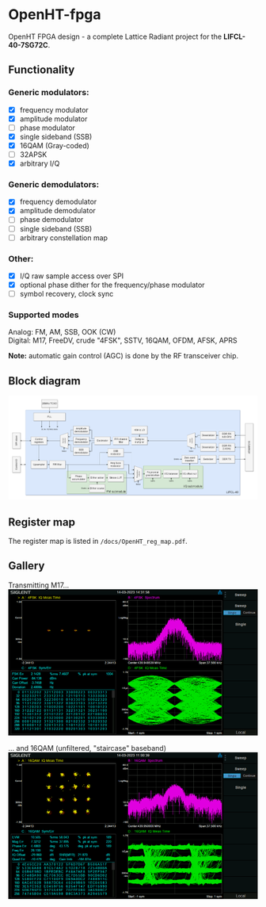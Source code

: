 # OpenHT-fpga
OpenHT FPGA design - a complete Lattice Radiant project for the **LIFCL-40-7SG72C**.

## Functionality
### Generic modulators:
- [x] frequency modulator
- [x] amplitude modulator
- [ ] phase modulator
- [x] single sideband (SSB)
- [x] 16QAM (Gray-coded)
- [ ] 32APSK
- [x] arbitrary I/Q

### Generic demodulators:
- [x] frequency demodulator
- [x] amplitude demodulator
- [ ] phase demodulator
- [ ] single sideband (SSB)
- [ ] arbitrary constellation map

### Other:
- [x] I/Q raw sample access over SPI
- [x] optional phase dither for the frequency/phase modulator
- [ ] symbol recovery, clock sync

### Supported modes<br>
Analog: FM, AM, SSB, OOK (CW)<br>
Digital: M17, FreeDV, crude "4FSK", SSTV, 16QAM, OFDM, AFSK, APRS

**Note:** automatic gain control (AGC) is done by the RF transceiver chip.

## Block diagram
<img src="https://github.com/M17-Project/OpenHT-fpga/blob/main/docs/OpenHT-fpga.drawio.png" width="800">

## Register map
The register map is listed in `/docs/OpenHT_reg_map.pdf`.

## Gallery
Transmitting M17...<br>
<img src="https://github.com/M17-Project/OpenHT-fpga/blob/main/docs/4FSK_M17_test.png" width="800">

... and 16QAM (unfiltered, "staircase" baseband)<br>
<img src="https://github.com/M17-Project/OpenHT-fpga/blob/main/docs/16QAM_test.png" width="800">
